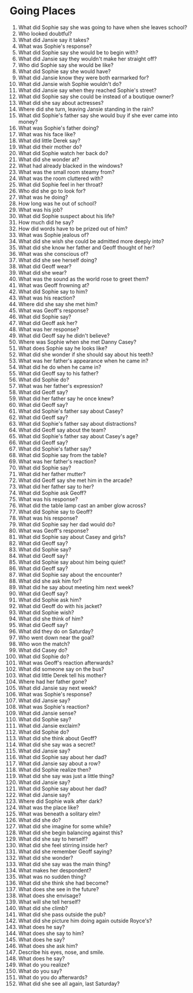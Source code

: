 # Going Places

1.  What did Sophie say she was going to have when she leaves school?
2.  Who looked doubtful?
3.  What did Jansie say it takes?
4.  What was Sophie's response?
5.  What did Sophie say she would be to begin with?
6.  What did Jansie say they wouldn't make her straight off?
7.  Who did Sophie say she would be like?
8.  What did Sophie say she would have?
9.  What did Jansie know they were both earmarked for?
10. What did Jansie wish Sophie wouldn't do?
11. What did Jansie say when they reached Sophie's street?
12. What did Sophie say she could be instead of a boutique owner?
13. What did she say about actresses?
14. Where did she turn, leaving Jansie standing in the rain?
15. What did Sophie's father say she would buy if she ever came into money?
16. What was Sophie's father doing?
17. What was his face like?
18. What did little Derek say?
19. What did their mother do?
20. What did Sophie watch her back do?
21. What did she wonder at?
22. What had already blacked in the windows?
23. What was the small room steamy from?
24. What was the room cluttered with?
25. What did Sophie feel in her throat?
26. Who did she go to look for?
27. What was he doing?
28. How long was he out of school?
29. What was his job?
30. What did Sophie suspect about his life?
31. How much did he say?
32. How did words have to be prized out of him?
33. What was Sophie jealous of?
34. What did she wish she could be admitted more deeply into?
35. What did she know her father and Geoff thought of her?
36. What was she conscious of?
37. What did she see herself doing?
38. What did Geoff wear?
39. What did she wear?
40. What was the sound as the world rose to greet them?
41. What was Geoff frowning at?
42. What did Sophie say to him?
43. What was his reaction?
44. Where did she say she met him?
45. What was Geoff's response?
46. What did Sophie say?
47. What did Geoff ask her?
48. What was her response?
49. What did Geoff say he didn't believe?
50. Where was Sophie when she met Danny Casey?
51. What does Sophie say he looks like?
52. What did she wonder if she should say about his teeth?
53. What was her father's appearance when he came in?
54. What did he do when he came in?
55. What did Geoff say to his father?
56. What did Sophie do?
57. What was her father's expression?
58. What did Geoff say?
59. What did her father say he once knew?
60. What did Geoff say?
61. What did Sophie's father say about Casey?
62. What did Geoff say?
63. What did Sophie's father say about distractions?
64. What did Geoff say about the team?
65. What did Sophie's father say about Casey's age?
66. What did Geoff say?
67. What did Sophie's father say?
68. What did Sophie say from the table?
69. What was her father's reaction?
70. What did Sophie say?
71. What did her father mutter?
72. What did Geoff say she met him in the arcade?
73. What did her father say to her?
74. What did Sophie ask Geoff?
75. What was his response?
76. What did the table lamp cast an amber glow across?
77. What did Sophie say to Geoff?
78. What was his response?
79. What did Sophie say her dad would do?
80. What was Geoff's response?
81. What did Sophie say about Casey and girls?
82. What did Geoff say?
83. What did Sophie say?
84. What did Geoff say?
85. What did Sophie say about him being quiet?
86. What did Geoff say?
87. What did Sophie say about the encounter?
88. What did she ask him for?
89. What did he say about meeting him next week?
90. What did Geoff say?
91. What did Sophie ask him?
92. What did Geoff do with his jacket?
93. What did Sophie wish?
94. What did she think of him?
95. What did Geoff say?
96. What did they do on Saturday?
97. Who went down near the goal?
98. Who won the match?
99. What did Casey do?
100. What did Sophie do?
101. What was Geoff's reaction afterwards?
102. What did someone say on the bus?
103. What did little Derek tell his mother?
104. Where had her father gone?
105. What did Jansie say next week?
106. What was Sophie's response?
107. What did Jansie say?
108. What was Sophie's reaction?
109. What did Jansie sense?
110. What did Sophie say?
111. What did Jansie exclaim?
112. What did Sophie do?
113. What did she think about Geoff?
114. What did she say was a secret?
115. What did Jansie say?
116. What did Sophie say about her dad?
117. What did Jansie say about a row?
118. What did Sophie realize then?
119. What did she say was just a little thing?
120. What did Jansie say?
121. What did Sophie say about her dad?
122. What did Jansie say?
123. Where did Sophie walk after dark?
124. What was the place like?
125. What was beneath a solitary elm?
126. What did she do?
127. What did she imagine for some while?
128. What did she begin balancing against this?
129. What did she say to herself?
130. What did she feel stirring inside her?
131. What did she remember Geoff saying?
132. What did she wonder?
133. What did she say was the main thing?
134. What makes her despondent?
135. What was no sudden thing?
136. What did she think she had become?
137. What does she see in the future?
138. What does she envisage?
139. What will she tell herself?
140. What did she climb?
141. What did she pass outside the pub?
142. What did she picture him doing again outside Royce's?
143. What does he say?
144. What does she say to him?
145. What does he say?
146. What does she ask him?
147. Describe his eyes, nose, and smile.
148. What does he say?
149. What do you realize?
150. What do you say?
151. What do you do afterwards?
152. What did she see all again, last Saturday?